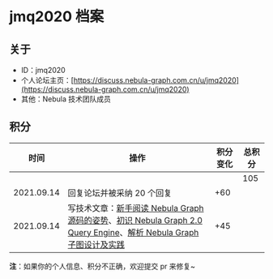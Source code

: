 # jmq2020 档案

## 关于

- ID：jmq2020
- 个人论坛主页：[https://discuss.nebula-graph.com.cn/u/jmq2020](https://discuss.nebula-graph.com.cn/u/jmq2020)
- 其他：Nebula 技术团队成员

## 积分

| 时间 | 操作 | 积分变化 | 总积分  |
| --- | --- | --- | --- |
|  |  |  | 105 |
| 2021.09.14 | 回复论坛并被采纳 20 个回复 | +60 |  |
| 2021.09.14 | 写技术文章：[新手阅读 Nebula Graph 源码的姿势](https://discuss.nebula-graph.com.cn/t/topic/987/)、[初识 Nebula Graph 2.0 Query Engine](https://discuss.nebula-graph.com.cn/t/topic/2312/)、[解析 Nebula Graph 子图设计及实践](https://discuss.nebula-graph.com.cn/t/topic/4478)​ ​| +45 |  |


**注**：如果你的个人信息、积分不正确，欢迎提交 pr 来修复~
